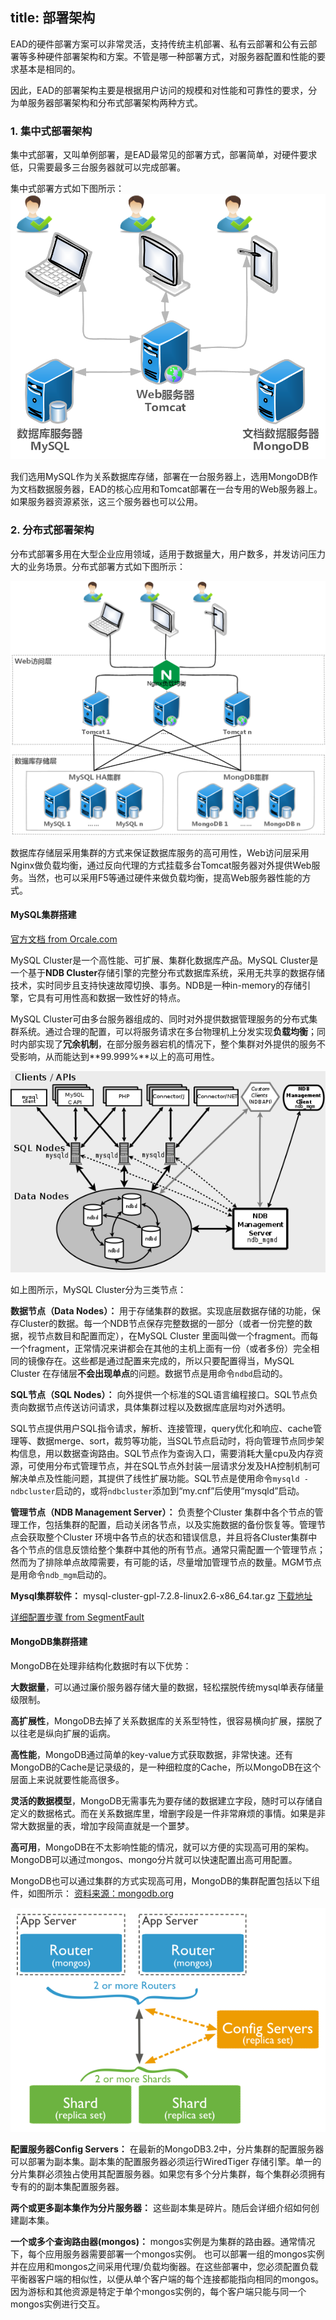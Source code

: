 title: 部署架构
---
EAD的硬件部署方案可以非常灵活，支持传统主机部署、私有云部署和公有云部署等多种硬件部署架构和方案。不管是哪一种部署方式，对服务器配置和性能的要求基本是相同的。

因此，EAD的部署架构主要是根据用户访问的规模和对性能和可靠性的要求，分为单服务器部署架构和分布式部署架构两种方式。


### 1. 集中式部署架构
集中式部署，又叫单例部署，是EAD最常见的部署方式，部署简单，对硬件要求低，只需要最多三台服务器就可以完成部署。

集中式部署方式如下图所示：
![单例部署](.\images\deployment-single.png)

我们选用MySQL作为关系数据库存储，部署在一台服务器上，选用MongoDB作为文档数据服务器，EAD的核心应用和Tomcat部署在一台专用的Web服务器上。如果服务器资源紧张，这三个服务器也可以公用。


### 2. 分布式部署架构

分布式部署多用在大型企业应用领域，适用于数据量大，用户数多，并发访问压力大的业务场景。分布式部署方式如下图所示：

![分布式架构](.\images\deployment-distribute.png)

数据库存储层采用集群的方式来保证数据库服务的高可用性，Web访问层采用Nginx做负载均衡，通过反向代理的方式挂载多台Tomcat服务器对外提供Web服务。当然，也可以采用F5等通过硬件来做负载均衡，提高Web服务器性能的方式。

#### MySQL集群搭建

[官方文档 from Orcale.com](https://docs.oracle.com/cd/E19078-01/mysql/mysql-refman-5.0/mysql-cluster.html)

MySQL Cluster是一个高性能、可扩展、集群化数据库产品。MySQL Cluster是一个基于**NDB Cluster**存储引擎的完整分布式数据库系统，采用无共享的数据存储技术，实时同步且支持快速故障切换、事务。NDB是一种in-memory的存储引擎，它具有可用性高和数据一致性好的特点。

MySQL Cluster可由多台服务器组成的、同时对外提供数据管理服务的分布式集群系统。通过合理的配置，可以将服务请求在多台物理机上分发实现**负载均衡**；同时内部实现了**冗余机制**，在部分服务器宕机的情况下，整个集群对外提供的服务不受影响，从而能达到**99.999%**以上的高可用性。

![MySQLCluster集群](.\images\mysql-cluster.png)

如上图所示，MySQL Cluster分为三类节点：

**数据节点（Data Nodes）：** 用于存储集群的数据。实现底层数据存储的功能，保存Cluster的数据。每一个NDB节点保存完整数据的一部分（或者一份完整的数据，视节点数目和配置而定），在MySQL Cluster 里面叫做一个fragment。而每一个fragment，正常情况来讲都会在其他的主机上面有一份（或者多份）完全相同的镜像存在。这些都是通过配置来完成的，所以只要配置得当，MySQL Cluster 在存储层**不会出现单点**的问题。数据节点是用命令`ndbd`启动的。

**SQL节点（SQL Nodes）：** 向外提供一个标准的SQL语言编程接口。SQL节点负责向数据节点传送访问请求，具体集群过程以及数据库底层均对外透明。

SQL节点提供用户SQL指令请求，解析、连接管理，query优化和响应、cache管理等、数据merge、sort，裁剪等功能，当SQL节点启动时，将向管理节点同步架构信息，用以数据查询路由。SQL节点作为查询入口，需要消耗大量cpu及内存资源，可使用分布式管理节点，并在SQL节点外封装一层请求分发及HA控制机制可解决单点及性能问题，其提供了线性扩展功能。SQL节点是使用命令`mysqld -ndbcluster`启动的，或将`ndbcluster`添加到“my.cnf”后使用“mysqld”启动。

**管理节点（NDB Management Server）：** 负责整个Cluster 集群中各个节点的管理工作，包括集群的配置，启动关闭各节点，以及实施数据的备份恢复等。管理节点会获取整个Cluster 环境中各节点的状态和错误信息，并且将各Cluster集群中各个节点的信息反馈给整个集群中其他的所有节点。通常只需配置一个管理节点；然而为了排除单点故障需要，有可能的话，尽量增加管理节点的数量。MGM节点是用命令`ndb_mgm`启动的。

**Mysql集群软件：** mysql-cluster-gpl-7.2.8-linux2.6-x86_64.tar.gz [下载地址](http://mysql.mirror.kangaroot.net/Downloads/)

[详细配置步骤 from SegmentFault](https://segmentfault.com/a/1190000003715950)

#### MongoDB集群搭建
MongoDB在处理非结构化数据时有以下优势：

**大数据量**，可以通过廉价服务器存储大量的数据，轻松摆脱传统mysql单表存储量级限制。

**高扩展性**，MongoDB去掉了关系数据库的关系型特性，很容易横向扩展，摆脱了以往老是纵向扩展的诟病。

**高性能**，MongoDB通过简单的key-value方式获取数据，非常快速。还有MongoDB的Cache是记录级的，是一种细粒度的Cache，所以MongoDB在这个层面上来说就要性能高很多。

**灵活的数据模型**，MongoDB无需事先为要存储的数据建立字段，随时可以存储自定义的数据格式。而在关系数据库里，增删字段是一件非常麻烦的事情。如果是非常大数据量的表，增加字段简直就是一个噩梦。

**高可用**，MongoDB在不太影响性能的情况，就可以方便的实现高可用的架构。MongoDB可以通过mongos、mongo分片就可以快速配置出高可用配置。

MongoDB也可以通过集群的方式实现高可用，MongoDB的集群配置包括以下组件，如图所示：
[资料来源：mongodb.org](https://docs.mongodb.org/manual/core/sharded-cluster-architectures-production/#production-cluster-architecture)

![MongoDB集群配置](./images/MongoDB-sharded-cluster-production-architecture.png)

**配置服务器Config Servers：** 在最新的MongoDB3.2中，分片集群的配置服务器可以部署为副本集。副本集的配置服务器必须运行WiredTiger 存储引擎。单一的分片集群必须独占使用其配置服务器。如果您有多个分片集群，每个集群必须拥有专有的的副本集配置服务器。

**两个或更多副本集作为分片服务器：** 这些副本集是碎片。随后会详细介绍如何创建副本集。

**一个或多个查询路由器(mongos)：** mongos实例是为集群的路由器。通常情况下，每个应用服务器需要部署一个mongos实例。
也可以部署一组的mongos实例并在应用和mongos之间采用代理/负载均衡器。在这些部署中，您必须配置负载平衡器客户端的相似性，以便从单个客户端的每个连接都能指向相同的mongos。因为游标和其他资源是特定于单个mongos实例的，每个客户端只能与同一个mongos实例进行交互。